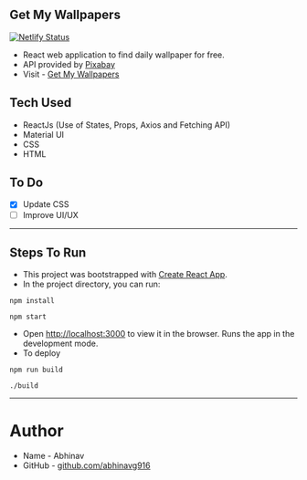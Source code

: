 ## Get My Wallpapers
[![Netlify Status](https://api.netlify.com/api/v1/badges/27d12175-e048-4299-9b56-39c0215d9fe5/deploy-status)](https://app.netlify.com/sites/nostalgic-meninsky-e473bb/deploys)

- React web application to find daily wallpaper for free.
- API provided by [Pixabay](https://pixabay.com/)
- Visit - [Get My Wallpapers](https://nostalgic-meninsky-e473bb.netlify.app)

## Tech Used

- ReactJs (Use of States, Props, Axios and Fetching API)
- Material UI
- CSS
- HTML

## To Do

- [x] Update CSS
- [ ] Improve UI/UX

---

## Steps To Run

- This project was bootstrapped with [Create React App](https://github.com/facebook/create-react-app).
- In the project directory, you can run:

```
npm install
```

```
npm start
```

- Open [http://localhost:3000](http://localhost:3000) to view it in the browser. Runs the app in the development mode.
- To deploy

```
npm run build
```

```
./build
```

---

# Author

- Name - Abhinav
- GitHub - [github.com/abhinavg916](https://github.com/abhinavg916)
